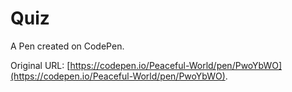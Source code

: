 # Quiz 

A Pen created on CodePen.

Original URL: [https://codepen.io/Peaceful-World/pen/PwoYbWO](https://codepen.io/Peaceful-World/pen/PwoYbWO).


